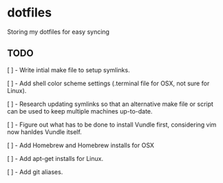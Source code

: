 dotfiles
========

Storing my dotfiles for easy syncing

## TODO

[ ] - Write intial make file to setup symlinks.

[ ] - Add shell color scheme settings (.terminal file for OSX, not sure for Linux).

[ ] - Research updating symlinks so that an alternative make file or script can be used to keep multiple machines up-to-date.

[ ] - Figure out what has to be done to install Vundle first, considering vim now hanldes Vundle itself.

[ ] - Add Homebrew and Homebrew installs for OSX

[ ] - Add apt-get installs for Linux.

[ ] - Add git aliases.
